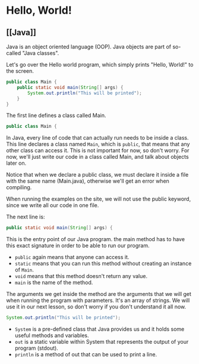 # Hello, World!
[[Java]]
---

Java is an object oriented language (OOP). Java objects are part of so-called "Java classes".

Let's go over the Hello world program, which simply prints "Hello, World!" to the screen.

```java
public class Main {
    public static void main(String[] args) {
        System.out.println("This will be printed");
    }
}
```

The first line defines a class called Main.

```java
public class Main {
```

In Java, every line of code that can actually run needs to be inside a class. This line declares a class named `Main`, which is `public`, that means that any other class can access it. This is not important for now, so don't worry. For now, we'll just write our code in a class called Main, and talk about objects later on.

Notice that when we declare a public class, we must declare it inside a file with the same name (Main.java), otherwise we'll get an error when compiling.

When running the examples on the site, we will not use the public keyword, since we write all our code in one file.

The next line is:

```java
public static void main(String[] args) {
```

This is the entry point of our Java program. the main method has to have this exact signature in order to be able to run our program.

-   `public` again means that anyone can access it.
-   `static` means that you can run this method without creating an instance of `Main`.
-   `void` means that this method doesn't return any value.
-   `main` is the name of the method.

The arguments we get inside the method are the arguments that we will get when running the program with parameters. It's an array of strings. We will use it in our next lesson, so don't worry if you don't understand it all now.

```java
System.out.println("This will be printed");
```

-   `System` is a pre-defined class that Java provides us and it holds some useful methods and variables.
-   `out` is a static variable within System that represents the output of your program (stdout).
-   `println` is a method of out that can be used to print a line.